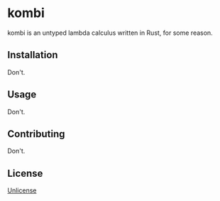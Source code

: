 # kombi
kombi is an untyped lambda calculus written in Rust, for some reason.

## Installation
Don't.

## Usage
Don't.

## Contributing
Don't.

## License
[Unlicense](https://choosealicense.com/licenses/unlicense/)
